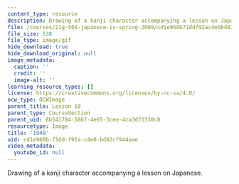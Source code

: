 ```yaml
---
content_type: resource
description: Drawing of a kanji character accompanying a lesson on Japanese.
file: /courses/21g-504-japanese-iv-spring-2009/cd1e968b71ddf92ac4e0bd82cf944aae_1948.gif
file_size: 538
file_type: image/gif
hide_download: true
hide_download_original: null
image_metadata:
  caption: ''
  credit: ''
  image-alt: ''
learning_resource_types: []
license: https://creativecommons.org/licenses/by-nc-sa/4.0/
ocw_type: OCWImage
parent_title: Lesson 18
parent_type: CourseSection
parent_uid: 8b541784-586f-4e65-3cee-4ca3df5330c8
resourcetype: Image
title: '1948'
uid: cd1e968b-71dd-f92a-c4e0-bd82cf944aae
video_metadata:
  youtube_id: null
---
```

Drawing of a kanji character accompanying a lesson on Japanese.